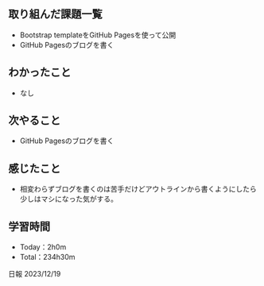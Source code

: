 ## 取り組んだ課題一覧
- Bootstrap templateをGitHub Pagesを使って公開
- GitHub Pagesのブログを書く

## わかったこと
- なし

## 次やること
- GitHub Pagesのブログを書く

## 感じたこと
- 相変わらずブログを書くのは苦手だけどアウトラインから書くようにしたら少しはマシになった気がする。 

## 学習時間
- Today：2h0m
- Total：234h30m

日報 2023/12/19
